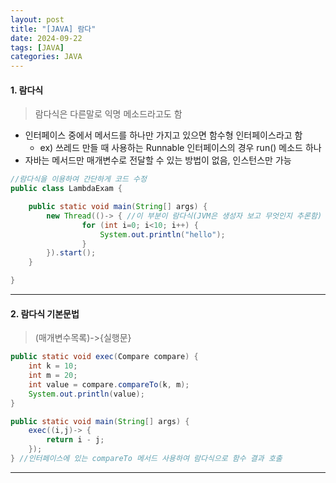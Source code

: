 ```yaml
---
layout: post
title: "[JAVA] 람다"
date: 2024-09-22
tags: [JAVA]
categories: JAVA
---
```


#### 1. 람다식

> 람다식은 다른말로 익명 메소드라고도 함

- 인터페이스 중에서 메서드를 하나만 가지고 있으면 함수형 인터페이스라고 함
    - ex) 쓰레드 만들 때 사용하는 Runnable 인터페이스의 경우 run() 메소드 하나
- 자바는 메서드만 매개변수로 전달할 수 있는 방법이 없음, 인스턴스만 가능

```java
//람다식을 이용하여 간단하게 코드 수정
public class LambdaExam {

	public static void main(String[] args) {
		new Thread(()-> { //이 부분이 람다식(JVM은 생성자 보고 무엇인지 추론함)
				for (int i=0; i<10; i++) {
					System.out.println("hello");
				}
		}).start();
	}

}
```

---

#### 2. 람다식 기본문법

> (매개변수목록)->{실행문}

```java
public static void exec(Compare compare) {
	int k = 10;
	int m = 20;
	int value = compare.compareTo(k, m);
	System.out.println(value);
}

public static void main(String[] args) {
	exec((i,j)-> {
		return i - j;
	});
} //인터페이스에 있는 compareTo 메서드 사용하여 람다식으로 함수 결과 호출
```

---